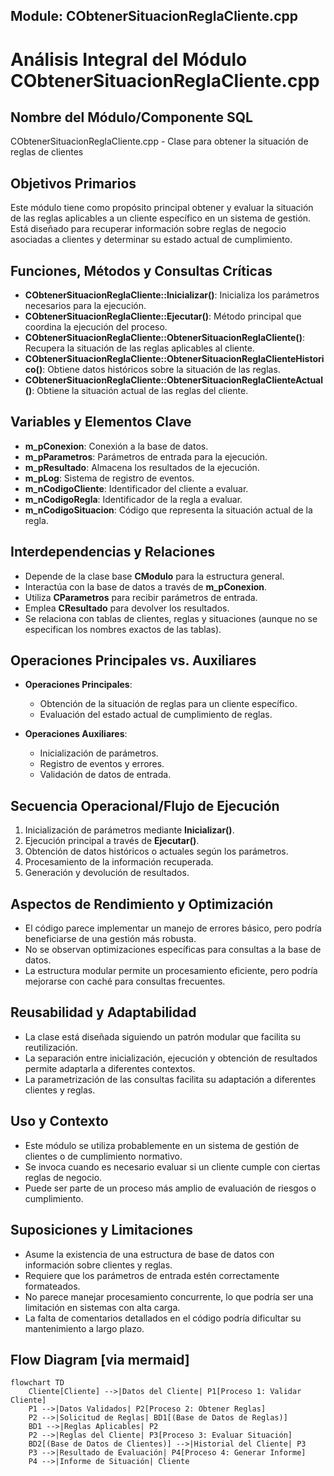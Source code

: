 ## Module: CObtenerSituacionReglaCliente.cpp
# Análisis Integral del Módulo CObtenerSituacionReglaCliente.cpp

## Nombre del Módulo/Componente SQL
CObtenerSituacionReglaCliente.cpp - Clase para obtener la situación de reglas de clientes

## Objetivos Primarios
Este módulo tiene como propósito principal obtener y evaluar la situación de las reglas aplicables a un cliente específico en un sistema de gestión. Está diseñado para recuperar información sobre reglas de negocio asociadas a clientes y determinar su estado actual de cumplimiento.

## Funciones, Métodos y Consultas Críticas
- **CObtenerSituacionReglaCliente::Inicializar()**: Inicializa los parámetros necesarios para la ejecución.
- **CObtenerSituacionReglaCliente::Ejecutar()**: Método principal que coordina la ejecución del proceso.
- **CObtenerSituacionReglaCliente::ObtenerSituacionReglaCliente()**: Recupera la situación de las reglas aplicables al cliente.
- **CObtenerSituacionReglaCliente::ObtenerSituacionReglaClienteHistorico()**: Obtiene datos históricos sobre la situación de las reglas.
- **CObtenerSituacionReglaCliente::ObtenerSituacionReglaClienteActual()**: Obtiene la situación actual de las reglas del cliente.

## Variables y Elementos Clave
- **m_pConexion**: Conexión a la base de datos.
- **m_pParametros**: Parámetros de entrada para la ejecución.
- **m_pResultado**: Almacena los resultados de la ejecución.
- **m_pLog**: Sistema de registro de eventos.
- **m_nCodigoCliente**: Identificador del cliente a evaluar.
- **m_nCodigoRegla**: Identificador de la regla a evaluar.
- **m_nCodigoSituacion**: Código que representa la situación actual de la regla.

## Interdependencias y Relaciones
- Depende de la clase base **CModulo** para la estructura general.
- Interactúa con la base de datos a través de **m_pConexion**.
- Utiliza **CParametros** para recibir parámetros de entrada.
- Emplea **CResultado** para devolver los resultados.
- Se relaciona con tablas de clientes, reglas y situaciones (aunque no se especifican los nombres exactos de las tablas).

## Operaciones Principales vs. Auxiliares
- **Operaciones Principales**:
  - Obtención de la situación de reglas para un cliente específico.
  - Evaluación del estado actual de cumplimiento de reglas.
  
- **Operaciones Auxiliares**:
  - Inicialización de parámetros.
  - Registro de eventos y errores.
  - Validación de datos de entrada.

## Secuencia Operacional/Flujo de Ejecución
1. Inicialización de parámetros mediante **Inicializar()**.
2. Ejecución principal a través de **Ejecutar()**.
3. Obtención de datos históricos o actuales según los parámetros.
4. Procesamiento de la información recuperada.
5. Generación y devolución de resultados.

## Aspectos de Rendimiento y Optimización
- El código parece implementar un manejo de errores básico, pero podría beneficiarse de una gestión más robusta.
- No se observan optimizaciones específicas para consultas a la base de datos.
- La estructura modular permite un procesamiento eficiente, pero podría mejorarse con caché para consultas frecuentes.

## Reusabilidad y Adaptabilidad
- La clase está diseñada siguiendo un patrón modular que facilita su reutilización.
- La separación entre inicialización, ejecución y obtención de resultados permite adaptarla a diferentes contextos.
- La parametrización de las consultas facilita su adaptación a diferentes clientes y reglas.

## Uso y Contexto
- Este módulo se utiliza probablemente en un sistema de gestión de clientes o de cumplimiento normativo.
- Se invoca cuando es necesario evaluar si un cliente cumple con ciertas reglas de negocio.
- Puede ser parte de un proceso más amplio de evaluación de riesgos o cumplimiento.

## Suposiciones y Limitaciones
- Asume la existencia de una estructura de base de datos con información sobre clientes y reglas.
- Requiere que los parámetros de entrada estén correctamente formateados.
- No parece manejar procesamiento concurrente, lo que podría ser una limitación en sistemas con alta carga.
- La falta de comentarios detallados en el código podría dificultar su mantenimiento a largo plazo.
## Flow Diagram [via mermaid]
```mermaid
flowchart TD
    Cliente[Cliente] -->|Datos del Cliente| P1[Proceso 1: Validar Cliente]
    P1 -->|Datos Validados| P2[Proceso 2: Obtener Reglas]
    P2 -->|Solicitud de Reglas| BD1[(Base de Datos de Reglas)]
    BD1 -->|Reglas Aplicables| P2
    P2 -->|Reglas del Cliente| P3[Proceso 3: Evaluar Situación]
    BD2[(Base de Datos de Clientes)] -->|Historial del Cliente| P3
    P3 -->|Resultado de Evaluación| P4[Proceso 4: Generar Informe]
    P4 -->|Informe de Situación| Cliente
```
